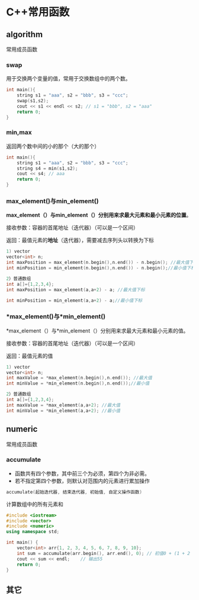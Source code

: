 # C++常用函数

## algorithm

常用成员函数
### swap

用于交换两个变量的值，常用于交换数组中的两个数。

```c++
int main(){
	string s1 = "aaa", s2 = "bbb", s3 = "ccc";
	swap(s1,s2);
	cout << s1 << endl << s2; // s1 = "bbb", s2 = "aaa"
	return 0;
} 
```

### min,max

返回两个数中间的小的那个（大的那个）

```c++
int main(){
	string s1 = "aaa", s2 = "bbb", s3 = "ccc";
	string s4 = min(s1,s2);
	cout << s4; // aaa
	return 0;
} 
```

### max_element()与min_element()

**max_element（）与min_element（）**分别用来求最大元素和最小元素的**位置**。

接收参数：容器的首尾地址（迭代器）（可以是一个区间）

返回：最值元素的**地址**（迭代器），需要减去序列头以转换为下标

```c++
1) vector
vector<int> n;
int maxPosition = max_element(n.begin(),n.end()) - n.begin(); //最大值下标
int minPosition = min_element(n.begin(),n.end()) - n.begin();//最小值下标

2）普通数组
int a[]={1,2,3,4};
int maxPosition = max_element(a,a+2) - a; //最大值下标

int minPosition = min_element(a,a+2) - a;//最小值下标
```

### \*max_element()与\*min_element()

\*max_element（）与\*min_element（）分别用来求最大元素和最小元素的值。

接收参数：容器的首尾地址（迭代器）（可以是一个区间）

返回：最值元素的值

```c++
1) vector
vector<int> n;
int maxValue = *max_element(n.begin(),n.end()); //最大值
int minValue = *min_element(n.begin(),n.end());//最小值

2）普通数组
int a[]={1,2,3,4};
int maxValue = *max_element(a,a+2); //最大值
int minValue = *min_element(a,a+2); //最小值
```

## numeric

常用成员函数

### accumulate

- 函数共有四个参数，其中前三个为必须，第四个为非必需。
- 若不指定第四个参数，则默认对范围内的元素进行累加操作

```c++
accumulate(起始迭代器, 结束迭代器, 初始值, 自定义操作函数)
```

计算数组中的所有元素和

```c++
#include <iostream>
#include <vector>
#include <numeric>
using namespace std;

int main() {
    vector<int> arr{1, 2, 3, 4, 5, 6, 7, 8, 9, 10};
    int sum = accumulate(arr.begin(), arr.end(), 0); // 初值0 + (1 + 2 + 3 + 4 +... + 10)
    cout << sum << endl;	// 输出55
    return 0;
}
```

## 其它



